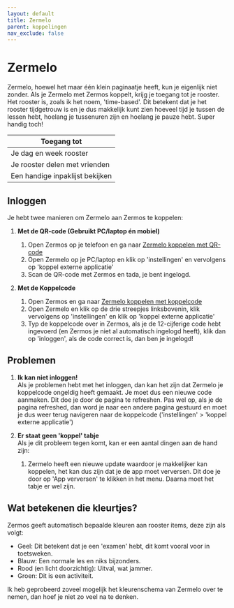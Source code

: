 ```yaml
---
layout: default
title: Zermelo
parent: koppelingen
nav_exclude: false
---
```


# Zermelo

Zermelo, hoewel het maar één klein paginaatje heeft, kun je eigenlijk niet zonder. Als je Zermelo met Zermos koppelt, krijg je toegang tot je rooster. Het rooster is, zoals ik het noem, 'time-based'. Dit betekent dat je het rooster tijdgetrouw is en je dus makkelijk kunt zien hoeveel tijd je tussen de lessen hebt, hoelang je tussenuren zijn en hoelang je pauze hebt. Super handig toch!

| Toegang tot                     |
|---------------------------------|
| Je dag en week rooster          |
| Je rooster delen met vrienden   |
| Een handige inpaklijst bekijken |

## Inloggen
Je hebt twee manieren om Zermelo aan Zermos te koppelen:

1. **Met de QR-code (Gebruikt PC/laptop én mobiel)**
    1. Open Zermos op je telefoon en ga naar [Zermelo koppelen met QR-code](https://zermos.kronk.tech/Koppelingen/Zermelo/Qr)
    2. Open Zermelo op je PC/laptop en klik op 'instellingen' en vervolgens op 'koppel externe applicatie'
    3. Scan de QR-code met Zermos en tada, je bent ingelogd.

2. **Met de Koppelcode**
    1. Open Zermos en ga naar [Zermelo koppelen met koppelcode](https://zermos.kronk.tech/Koppelingen/Zermelo/Code)
    2. Open Zermelo en klik op de drie streepjes linksbovenin, klik vervolgens op 'instellingen' en klik op 'koppel externe applicatie'
    3. Typ de koppelcode over in Zermos, als je de 12-cijferige code hebt ingevoerd (en Zermos je niet al automatisch ingelogd heeft), klik dan op 'inloggen', als de code correct is, dan ben je ingelogd!

## Problemen
1. **Ik kan niet inloggen!**<br>
   Als je problemen hebt met het inloggen, dan kan het zijn dat Zermelo je koppelcode ongeldig heeft gemaakt. Je moet dus een nieuwe code aanmaken. Dit doe je door de pagina te refreshen. Pas wel op, als je de pagina refreshed, dan word je naar een andere pagina gestuurd en moet je dus weer terug navigeren naar de koppelcode ('instellingen' > 'koppel externe applicatie')

2. **Er staat geen 'koppel' tabje**<br>
   Als je dit probleem tegen komt, kan er een aantal dingen aan de hand zijn:
   1. Zermelo heeft een nieuwe update waardoor je makkelijker kan koppelen, het kan dus zijn dat je de app moet verversen. Dit doe je door op 'App verversen' te klikken in het menu. Daarna moet het tabje er wel zijn.

## Wat betekenen die kleurtjes?
Zermos geeft automatisch bepaalde kleuren aan rooster items, deze zijn als volgt:
* Geel: Dit betekent dat je een 'examen' hebt, dit komt vooral voor in toetsweken.
* Blauw: Een normale les en niks bijzonders.
* Rood (en licht doorzichtig): Uitval, wat jammer.
* Groen: Dit is een activiteit.

Ik heb geprobeerd zoveel mogelijk het kleurenschema van Zermelo over te nemen, dan hoef je niet zo veel na te denken.
